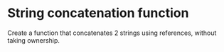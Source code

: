# String concatenation function

Create a function that concatenates 2 strings using references, without taking ownership.